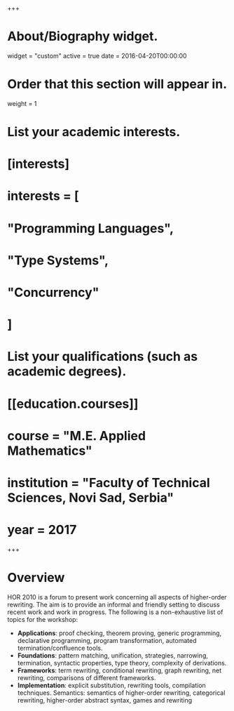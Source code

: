 +++
# About/Biography widget.
widget = "custom"
active = true
date = 2016-04-20T00:00:00

# Order that this section will appear in.
weight = 1

# List your academic interests.
# [interests]
#   interests = [
#     "Programming Languages",
#     "Type Systems",
#     "Concurrency"
#   ]

# List your qualifications (such as academic degrees).
# [[education.courses]]
#   course = "M.E. Applied Mathematics"
#   institution = "Faculty of Technical Sciences, Novi Sad, Serbia"
#   year = 2017


+++

# Overview
HOR 2010 is a forum to present work concerning all aspects of higher-order rewriting. The aim is to provide an informal and friendly setting to discuss recent work and work in progress. The following is a non-exhaustive list of topics for the workshop:

- **Applications**: proof checking, theorem proving, generic programming, declarative programming, program transformation, automated termination/confluence tools.
- **Foundations**: pattern matching, unification, strategies, narrowing, termination, syntactic properties, type theory, complexity of derivations.
- **Frameworks**: term rewriting, conditional rewriting, graph rewriting, net rewriting, comparisons of different frameworks.
- **Implementation**: explicit substitution, rewriting tools, compilation techniques.
Semantics: semantics of higher-order rewriting, categorical rewriting, higher-order abstract syntax, games and rewriting


<!-- [Dr. Jorge A. Pérez]:http://www.jorgeaperez.net
[Prof. Gerard Renardel de Lavalette]:http://www.rug.nl/staff/g.r.renardel.de.lavalette/
[Prof. Silvia Ghilezan]:http://imft.ftn.uns.ac.rs/~silvia/ -->
